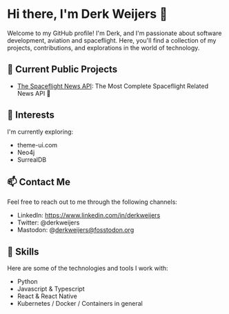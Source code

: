 # Hi there, I'm Derk Weijers 👋

Welcome to my GitHub profile! I'm Derk, and I'm passionate about software development, aviation and spaceflight. Here, you'll find a collection of my projects, contributions, and explorations in the world of technology.

## 🔭 Current Public Projects

- [The Spaceflight News API](https://www.spaceflightnewsapi.net): The Most Complete Spaceflight Related News API 🚀

## 🌱 Interests

I'm currently exploring:

- theme-ui.com
- Neo4j
- SurrealDB

## 📫 Contact Me

Feel free to reach out to me through the following channels:

- LinkedIn: https://www.linkedin.com/in/derkweijers
- Twitter: @derkweijers
- Mastodon: @derkweijers@fosstodon.org

## 💼 Skills

Here are some of the technologies and tools I work with:

- Python
- Javascript & Typescript
- React & React Native
- Kubernetes / Docker / Containers in general
